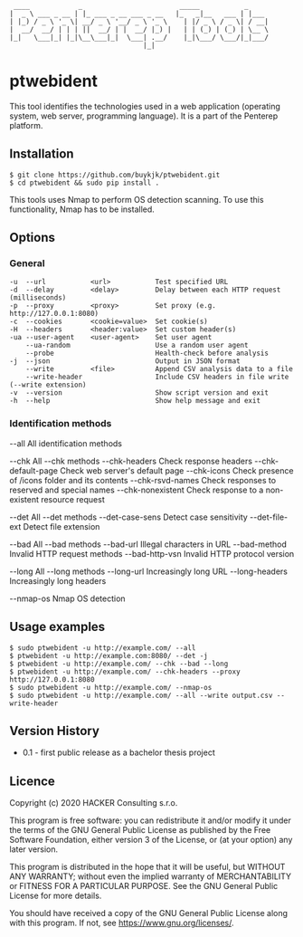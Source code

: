 ```
 ____            _                        _____           _     
|  _ \ ___ _ __ | |_ ___ _ __ ___ _ __   |_   _|__   ___ | |___ 
| |_) / _ \ '_ \| __/ _ \ '__/ _ \ '_ \    | |/ _ \ / _ \| / __|
|  __/  __/ | | | ||  __/ | |  __/ |_) |   | | (_) | (_) | \__ \
|_|   \___|_| |_|\__\___|_|  \___| .__/    |_|\___/ \___/|_|___/
                                 |_|
```

# ptwebident

This tool identifies the technologies used in a web application
(operating system, web server, programming language).
It is a part of the Penterep platform.

## Installation

```
$ git clone https://github.com/buykjk/ptwebident.git
$ cd ptwebident && sudo pip install .
```

This tools uses Nmap to perform OS detection scanning.
To use this functionality, Nmap has to be installed.

## Options

### General

```
-u  --url           <url>           Test specified URL
-d  --delay         <delay>         Delay between each HTTP request (milliseconds)
-p  --proxy         <proxy>         Set proxy (e.g. http://127.0.0.1:8080)
-c  --cookies       <cookie=value>  Set cookie(s)
-H  --headers       <header:value>  Set custom header(s)
-ua --user-agent    <user-agent>    Set user agent
    --ua-random                     Use a random user agent
    --probe                         Health-check before analysis
-j  --json                          Output in JSON format
    --write         <file>          Append CSV analysis data to a file
    --write-header                  Include CSV headers in file write (--write extension)
-v  --version                       Show script version and exit
-h  --help                          Show help message and exit
```

### Identification methods

--all               All identification methods

--chk               All --chk methods
--chk-headers       Check response headers
--chk-default-page  Check web server's default page
--chk-icons         Check presence of /icons folder and its contents
--chk-rsvd-names    Check responses to reserved and special names
--chk-nonexistent   Check response to a non-existent resource request

--det               All --det methods
--det-case-sens     Detect case sensitivity
--det-file-ext      Detect file extension

--bad               All --bad methods
--bad-url           Illegal characters in URL
--bad-method        Invalid HTTP request methods
--bad-http-vsn      Invalid HTTP protocol version

--long              All --long methods
--long-url          Increasingly long URL
--long-headers      Increasingly long headers

--nmap-os           Nmap OS detection

## Usage examples

```
$ sudo ptwebident -u http://example.com/ --all
$ ptwebident -u http://example.com:8080/ --det -j
$ ptwebident -u http://example.com/ --chk --bad --long
$ ptwebident -u http://example.com/ --chk-headers --proxy http://127.0.0.1:8080
$ sudo ptwebident -u http://example.com/ --nmap-os
$ sudo ptwebident -u http://example.com/ --all --write output.csv --write-header
```

## Version History

* 0.1 - first public release as a bachelor thesis project

## Licence

Copyright (c) 2020 HACKER Consulting s.r.o.

This program is free software: you can redistribute it and/or modify
it under the terms of the GNU General Public License as published by
the Free Software Foundation, either version 3 of the License, or
(at your option) any later version.

This program is distributed in the hope that it will be useful,
but WITHOUT ANY WARRANTY; without even the implied warranty of
MERCHANTABILITY or FITNESS FOR A PARTICULAR PURPOSE.  See the
GNU General Public License for more details.

You should have received a copy of the GNU General Public License
along with this program.  If not, see <https://www.gnu.org/licenses/>.